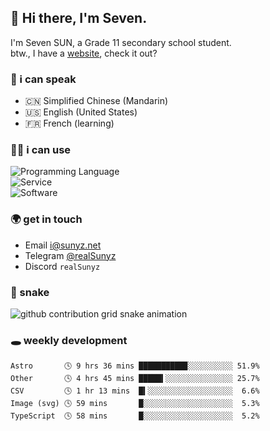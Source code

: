 <!-- DO NOT FORGET TO PULL BEFORE PUSHING -->
## 👋 Hi there, I'm Seven.

I'm Seven SUN, a Grade 11 secondary school student.  
btw., I have a [website](https://sunyz.net), check it out?

### 💬 i can speak

* 🇨🇳 Simplified Chinese (Mandarin)  
* 🇺🇸 English (United States)  
* 🇫🇷 French (learning)

### 👩‍💻 i can use

![Programming Language](https://skillicons.dev/icons?i=cpp,html,python,nodejs,nextjs,tailwind,bash,latex,md)  
![Service](https://skillicons.dev/icons?i=docker,git,nginx,cloudflare,workers,github,linux,vercel,mysql)  
![Software](https://skillicons.dev/icons?i=ai,pr,ps,xd,figma,vim,vscode,pycharm,clion)

### 🌍 get in touch

* Email <i@sunyz.net>
* Telegram [@realSunyz](https://t.me/realSunyz)
* Discord `realSunyz`

### 🐍 snake
<picture>
  <source media="(prefers-color-scheme: dark)" srcset="https://raw.githubusercontent.com/realSunyz/realSunyz/main/snake/snake-dark.svg" />
  <source media="(prefers-color-scheme: light)" srcset="https://raw.githubusercontent.com/realSunyz/realSunyz/main/snake/snake.svg" />
  <img alt="github contribution grid snake animation" src="github-snake.svg" />
</picture>

### 🕳️ weekly development
<!-- waka-box start -->
```text
Astro       🕓 9 hrs 36 mins ██████████▉░░░░░░░░░░ 51.9%
Other       🕓 4 hrs 45 mins █████▍░░░░░░░░░░░░░░░ 25.7%
CSV         🕓 1 hr 13 mins  █▍░░░░░░░░░░░░░░░░░░░  6.6%
Image (svg) 🕓 59 mins       █░░░░░░░░░░░░░░░░░░░░  5.3%
TypeScript  🕓 58 mins       █░░░░░░░░░░░░░░░░░░░░  5.2%
```
<!-- Powered by https://github.com/realSunyz/waka-box-go . -->
<!-- waka-box end -->